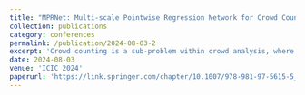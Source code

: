 ```yaml
---
title: "MPRNet: Multi-scale Pointwise Regression Network for Crowd Counting and Localization"
collection: publications
category: conferences
permalink: /publication/2024-08-03-2
excerpt: 'Crowd counting is a sub-problem within crowd analysis, where the prevailing methods involve utilizing density maps to estimate the probability distribution of crowd, and subsequently infer the total number of people by integrating across the density map. However, this approach heavily relies on Gaussian kernels for generating density maps. Furthermore, due to the unknown size of targets, it’s challenging to pre-set Gaussian kernel parameters properly, leading to inevitable distributional errors on density maps.Moreover, the substantial scale variation among targets places even higher requirements on feature extraction capability for the models. To address these challenges, we propose the Multi-scale Pointwise Regression Network (MPRNet), which uses pointwise maps as ground truth labels and therefore avoids distributional errors when generating density maps. In MPRNet, we introduce a multi-scale feature extractor (MFE) and a feature fusion algorithm of regional maximum substitution (RMS) to enhance feature extraction and fusion capabilities. Additionally, we employ the Hungarian algorithm for one-to-one matching of predicted and ground truth points, ensuring high quality location information in pointwise maps. In short, MPRNet not only obtains the total number of crowds, but also precisely localizes each target. Experimental results demonstrate the efficacy of our model on two public datasets, SHHA and JHU-CROWD++, showcasing outstanding performance.'
date: 2024-08-03
venue: 'ICIC 2024'
paperurl: 'https://link.springer.com/chapter/10.1007/978-981-97-5615-5_15'
---
```


